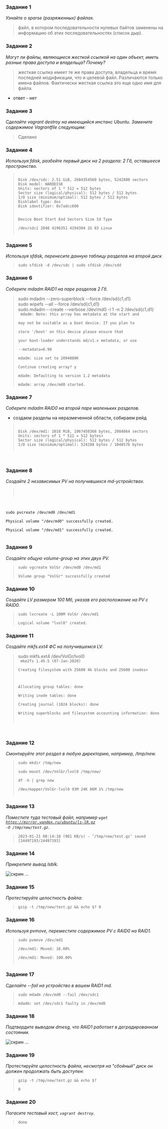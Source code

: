 ### Задание 1
<i>Узнайте о sparse (разряженных) файлах.
</i>

>  файл, в котором последовательности нулевых байтов заменены на информацию об этих последовательностях (список дыр).

### Задание 2
<i>Могут ли файлы, являющиеся жесткой ссылкой на один объект, иметь разные права доступа и владельца? Почему?
</i>

> жесткая ссылка имеет те же права доступа, владельца и время последней модификации, что и целевой файл. Различаются только имена файлов. Фактически жесткая ссылка это еще одно имя для файла.
* ответ - нет


### Задание 3
<i>Сделайте vagrant destroy на имеющийся инстанс Ubuntu. Замените содержимое Vagrantfile следующим:
</i>

> Сделано

### Задание 4
<i>Используя fdisk, разбейте первый диск на 2 раздела: 2 Гб, оставшееся пространство.
</i>

> <code>
> Disk /dev/sdc: 2.51 GiB, 2684354560 bytes, 5242880 sectors  
> Disk model: HARDDISK  
> Units: sectors of 1 * 512 = 512 bytes  
> Sector size (logical/physical): 512 bytes / 512 bytes  
> I/O size (minimum/optimal): 512 bytes / 512 bytes  
> Disklabel type: dos  
> Disk identifier: 0x7adcc600  
>  
> Device     Boot Start     End Sectors Size Id Type  
> /dev/sdc1        2048 4196351 4194304   2G 83 Linux  
> </code>  

### Задание 5
<i>Используя sfdisk, перенесите данную таблицу разделов на второй диск
</i>

> <code>sudo sfdisk -d /dev/sdc | sudo sfdisk /dev/sdd</code>

### Задание 6
<i>Соберите mdadm RAID1 на паре разделов 2 Гб.
</i>

> sudo mdadm --zero-superblock --force /dev/sd{c1,d1}  
 sudo wipefs --all --force /dev/sd{c1,d1}  
 sudo mdadm --create --verbose /dev/md0 -l 1 -n 2 /dev/sd{c1,d1}  
<code> mdadm: Note: this array has metadata at the start and  
  may not be suitable as a boot device.  If you plan to  
  store '/boot' on this device please ensure that  
  your boot-loader understands md/v1.x metadata, or use  
  --metadata=0.90  
 mdadm: size set to 2094080K  
 Continue creating array? y  
 mdadm: Defaulting to version 1.2 metadata  
 mdadm: array /dev/md0 started.</code>  

### Задание 7
<i>Соберите mdadm RAID0 на второй паре маленьких разделов.
</i>
* создаем разделы на неразмеченной области, собираем рейд
> <code>
> Disk /dev/md1: 1018 MiB, 1067450368 bytes, 2084864 sectors  
> Units: sectors of 1 * 512 = 512 bytes>  
> Sector size (logical/physical): 512 bytes / 512 bytes  
> I/O size (minimum/optimal): 524288 bytes / 1048576 bytes  
</code>

### Задание 8
<i>Создайте 2 независимых PV на получившихся md-устройствах.
</i>

> <code>
 sudo pvcreate /dev/md0 /dev/md1  
  Physical volume "/dev/md0" successfully created.  
  Physical volume "/dev/md1" successfully created.  
</code>

### Задание 9
<i>Создайте общую volume-group на этих двух PV.
</i>

> <code>sudo vgcreate VolGr /dev/md0 /dev/md1  
  Volume group "VolGr" successfully created  </code>

### Задание 10
<i>Создайте LV размером 100 Мб, указав его расположение на PV с RAID0.
</i>

> <code>sudo lvcreate -L 100M VolGr /dev/md1  
  Logical volume "lvol0" created.</code>

### Задание 11
<i>Создайте mkfs.ext4 ФС на получившемся LV.  
</i>

>
> sudo mkfs.ext4 /dev/VolGr/lvol0  
> <code> mke2fs 1.45.5 (07-Jan-2020)  
> Creating filesystem with 25600 4k blocks and 25600 inodes>  
>
> Allocating group tables: done  
> Writing inode tables: done  
> Creating journal (1024 blocks): done  
> Writing superblocks and filesystem accounting information: done  
</code>

### Задание 12
<i>Смонтируйте этот раздел в любую директорию, например, /tmp/new.  
</i>  

> <code>sudo mkdir /tmp/new  
> sudo mount /dev/VolGr/lvol0 /tmp/new/  
> df -h | grep new  
> /dev/mapper/VolGr-lvol0   93M   24K   86M   1% /tmp/new  
> </code>

### Задание 13
<i>Поместите туда тестовый файл, например <code>wget https://mirror.yandex.ru/ubuntu/ls-lR.gz -O /tmp/new/test.gz</code>.
</i>

> <code>2023-01-21 08:14:10 (981 KB/s) - ‘/tmp/new/test.gz’ saved [24497193/24497193]</code>

### Задание 14
<i>Прикрепите вывод lsblk.
</i>


![скрин ...](/screen/3.5.FS-lsblk.png)

### Задание 15
<i>Протестируйте целостность файла:
</i>

> <code>gzip -t /tmp/new/test.gz && echo $?
0</code>

### Задание 16
<i>Используя pvmove, переместите содержимое PV с RAID0 на RAID1.
</i>

> <code>sudo pvmove /dev/md1  
>  /dev/md1: Moved: 16.00%  
>  /dev/md1: Moved: 100.00%  
> </code>

### Задание 17
<i>Сделайте --fail на устройство в вашем RAID1 md.
</i>

> <code>sudo mdadm /dev/md0 --fail /dev/sdc1  
mdadm: set /dev/sdc1 faulty in /dev/md0</code>

### Задание 18
<i>Подтвердите выводом dmesg, что RAID1 работает в деградированном состоянии.
</i>


![скрин ...](/screen/3.5.FS-Dmesg.png)

### Задание 19
<i>Протестируйте целостность файла, несмотря на "сбойный" диск он должен продолжать быть доступен:
</i>

> <code>gzip -t /tmp/new/test.gz && echo $?  
0</code>

### Задание 20
<i>Погасите тестовый хост, <code>vagrant destroy</code>.
</i>

> <code>done</code>

